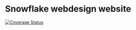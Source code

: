 # Snowflake webdesign website
[![Coverage Status](https://coveralls.io/repos/github/bingneef/snowflake-website/badge.svg?branch=master)](https://coveralls.io/github/bingneef/snowflake-website?branch=master)